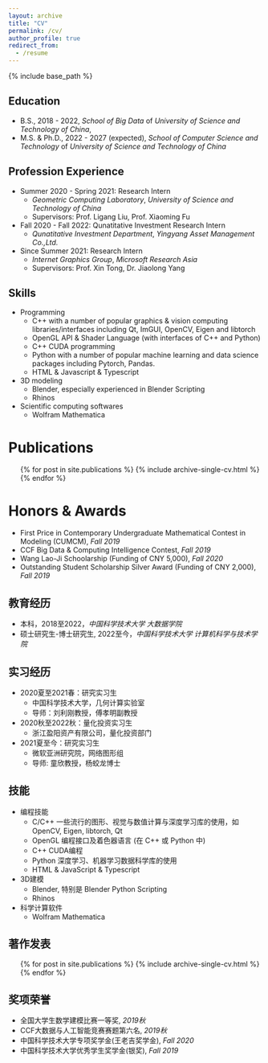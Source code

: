 ```yaml
---
layout: archive
title: "CV"
permalink: /cv/
author_profile: true
redirect_from:
  - /resume
---
```


{% include base_path %}

## Education

* B.S., 2018 - 2022, *School of Big Data* of *University of Science and Technology of China*, 
* M.S. & Ph.D., 2022 - 2027 (expected), *School of Computer Science and Technology* of *University of Science and Technology of China*

## Profession Experience

* Summer 2020 - Spring 2021: Research Intern
  * *Geometric Computing Laboratory*, *University of Science and Technology of China*
  * Supervisors: Prof. Ligang Liu, Prof. Xiaoming Fu
* Fall 2020 - Fall 2022: Qunatitative Investment Research Intern
  * *Qunatitative Investment Department*, *Yingyang Asset Management Co.,Ltd.*
* Since Summer 2021: Research Intern
  * *Internet Graphics Group*, *Microsoft Research Asia*
  * Supervisors: Prof. Xin Tong, Dr. Jiaolong Yang

## Skills

* Programming
  * C++ with a number of popular graphics & vision computing libraries/interfaces including Qt, ImGUI, OpenCV, Eigen and libtorch
  * OpenGL API & Shader Language (with interfaces of C++ and Python)
  * C++ CUDA programming
  * Python with a number of popular machine learning and data science packages including Pytorch, Pandas.
  * HTML & Javascript & Typescript
* 3D modeling
  * Blender, especially experienced in Blender Scripting 
  * Rhinos
* Scientific computing softwares
  * Wolfram Mathematica

# Publications

  <ul>{% for post in site.publications %}
    {% include archive-single-cv.html %}
  {% endfor %}</ul>
  
# Honors & Awards

  * First Price in Contemporary Undergraduate Mathematical Contest in Modeling (CUMCM), *Fall 2019*
  * CCF Big Data & Computing Intelligence Contest, *Fall 2019*
  * Wang Lao-Ji Schoolarship (Funding of CNY 5,000), *Fall 2020*
  * Outstanding Student Scholarship Silver Award (Funding of CNY 2,000), *Fall 2019*


## 教育经历

* 本科，2018至2022，*中国科学技术大学 大数据学院*
* 硕士研究生-博士研究生, 2022至今，*中国科学技术大学 计算机科学与技术学院*

## 实习经历

* 2020夏至2021春：研究实习生
  * 中国科学技术大学，几何计算实验室
  * 导师：刘利刚教授，傅孝明副教授
* 2020秋至2022秋：量化投资实习生
  * 浙江盈阳资产有限公司，量化投资部门
* 2021夏至今：研究实习生
  * 微软亚洲研究院，网络图形组
  * 导师: 童欣教授，杨蛟龙博士

## 技能

* 编程技能
  * C/C++ 一些流行的图形、视觉与数值计算与深度学习库的使用，如OpenCV, Eigen, libtorch, Qt
  * OpenGL 编程接口及着色器语言 (在 C++ 或 Python 中)
  * C++ CUDA编程
  * Python 深度学习、机器学习数据科学库的使用
  * HTML & JavaScript & Typescript
* 3D建模
  * Blender, 特别是 Blender Python Scripting
  * Rhinos
* 科学计算软件
  * Wolfram Mathematica

## 著作发表

  <ul>{% for post in site.publications %}
    {% include archive-single-cv.html %}
  {% endfor %}</ul>

## 奖项荣誉

  * 全国大学生数学建模比赛一等奖, *2019秋*
  * CCF大数据与人工智能竞赛赛题第六名, *2019秋*
  * 中国科学技术大学专项奖学金(王老吉奖学金), *Fall 2020*
  * 中国科学技术大学优秀学生奖学金(银奖), *Fall 2019*